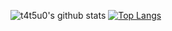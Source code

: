 ![t4t5u0's github stats](https://github-readme-stats.vercel.app/api?username=t4t5u0&show_icons=true&count_private=true)
[![Top Langs](https://github-readme-stats.vercel.app/api/top-langs/?username=t4t5u0&layout=compact)](https://github.com/anuraghazra/github-readme-stats)
